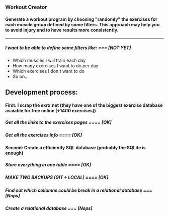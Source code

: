 ### Workout Creator
#### Generate a workout program by choosing "randomly" the exercises for each muscle group defined by some filters. This approach may help you to avoid injury and to have results more consistently.
-------------

##### I want to be able to define some filters like: === [NOT YET]
* Which muscles I will train each day 
* How many exercises I want to do per day
* Which exercises I don't want to do
* So on...

## Development process:

#### First: I scrap the exrx.net (they have one of the biggest exercise database avaiable for free online (+1400 exercises))
#####        Get all the links to the exercises pages ==== [OK]
#####        Get all the exercises info ==== [OK]

#### Second: Create a efficiently SQL database (probably the SQLite is enough)
#####        Store everything in one table ==== [OK]
#####        MAKE TWO BACKUPS (GIT + LOCAL) ==== [OK]
#####        Find out which collumns could be break in a relational database === [Nops]
#####        Create a relational database === [Nops]